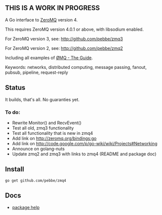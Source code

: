 
## THIS IS A WORK IN PROGRESS

A Go interface to [ZeroMQ](http://www.zeromq.org/) version 4.

This requires ZeroMQ version 4.0.1 or above, with libsodium enabled.

For ZeroMQ version 3, see: http://github.com/pebbe/zmq3

For ZeroMQ version 2, see: http://github.com/pebbe/zmq2

Including all examples of [ØMQ - The Guide](http://zguide.zeromq.org/page:all).

Keywords: networks, distributed computing, message passing, fanout, pubsub, pipeline, request-reply

## Status

It builds, that's all. No guaranties yet.

### To do:

 * Rewrite Monitor() and RecvEvent()
 * Test all old, zmq3 functionality
 * Test all functionality that is new in zmq4
 * Add link on http://zeromq.org/bindings:go
 * Add link on http://code.google.com/p/go-wiki/wiki/Projects#Networking
 * Announce on golang-nuts
 * Update zmq2 and zmq3 with links to zmq4 (README and package doc)

## Install

    go get github.com/pebbe/zmq4

## Docs

 * [package help](http://godoc.org/github.com/pebbe/zmq4)

